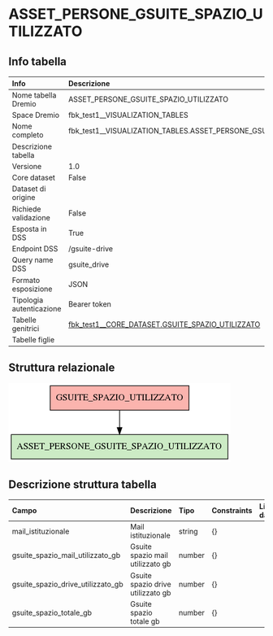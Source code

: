 # ASSET_PERSONE_GSUITE_SPAZIO_UTILIZZATO

## Info tabella

| Info                     | Descrizione                                                                                                       |
|:-------------------------|:------------------------------------------------------------------------------------------------------------------|
| Nome tabella Dremio      | ASSET_PERSONE_GSUITE_SPAZIO_UTILIZZATO                                                                            |
| Space Dremio             | fbk_test1__VISUALIZATION_TABLES                                                                                   |
| Nome completo            | fbk_test1__VISUALIZATION_TABLES.ASSET_PERSONE_GSUITE_SPAZIO_UTILIZZATO                                            |
| Descrizione tabella      |                                                                                                                   |
| Versione                 | 1.0                                                                                                               |
| Core dataset             | False                                                                                                             |
| Dataset di origine       |                                                                                                                   |
| Richiede validazione     | False                                                                                                             |
| Esposta in DSS           | True                                                                                                              |
| Endpoint DSS             | /gsuite-drive                                                                                                     |
| Query name DSS           | gsuite_drive                                                                                                      |
| Formato esposizione      | JSON                                                                                                              |
| Tipologia autenticazione | Bearer token                                                                                                      |
| Tabelle genitrici        | [fbk_test1__CORE_DATASET.GSUITE_SPAZIO_UTILIZZATO](/fbk_test1__CORE_DATASET/GSUITE_SPAZIO_UTILIZZATO/markdown.md) |
| Tabelle figlie           |                                                                                                                   |

## Struttura relazionale

![ASSET_PERSONE_GSUITE_SPAZIO_UTILIZZATO](./graph_png.png)

## Descrizione struttura tabella

| Campo                             | Descrizione                       | Tipo   | Constraints   | Linked data   | errors   |
|:----------------------------------|:----------------------------------|:-------|:--------------|:--------------|:---------|
| mail_istituzionale                | Mail istituzionale                | string | {}            |               | {}       |
| gsuite_spazio_mail_utilizzato_gb  | Gsuite spazio mail utilizzato gb  | number | {}            |               | {}       |
| gsuite_spazio_drive_utilizzato_gb | Gsuite spazio drive utilizzato gb | number | {}            |               | {}       |
| gsuite_spazio_totale_gb           | Gsuite spazio totale gb           | number | {}            |               | {}       |
